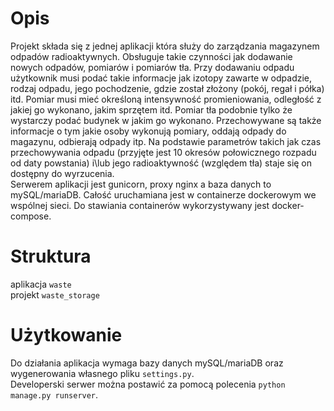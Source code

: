 # Opis
Projekt składa się z jednej aplikacji która służy do zarządzania magazynem odpadów radioaktywnych. Obsługuje takie czynności jak dodawanie nowych odpadów, pomiarów i pomiarów tła. Przy dodawaniu odpadu użytkownik musi podać takie informacje jak izotopy zawarte w odpadzie, rodzaj odpadu, jego pochodzenie, gdzie został złożony (pokój, regał i półka) itd. Pomiar musi mieć określoną intensywność promieniowania, odległość z jakiej go wykonano, jakim sprzętem itd. Pomiar tła podobnie tylko że wystarczy podać budynek w jakim go wykonano.
Przechowywane są także informacje o tym jakie osoby wykonują pomiary, oddają odpady do magazynu, odbierają odpady itp. 
Na podstawie parametrów takich jak czas przechowywania odpadu (przyjęte jest 10 okresów połowicznego rozpadu od daty powstania) i\lub jego radioaktywność (względem tła) staje się on dostępny do wyrzucenia.  
Serwerem aplikacji jest gunicorn, proxy nginx a baza danych to mySQL/mariaDB. Całość uruchamiana jest w containerze dockerowym we wspólnej sieci. Do stawiania containerów wykorzystywany jest docker-compose.  

# Struktura

aplikacja `waste`  
projekt `waste_storage`

# Użytkowanie  
Do działania aplikacja wymaga bazy danych mySQL/mariaDB oraz wygenerowania własnego pliku `settings.py`.  
Developerski serwer można postawić za pomocą polecenia `python manage.py runserver`.  


